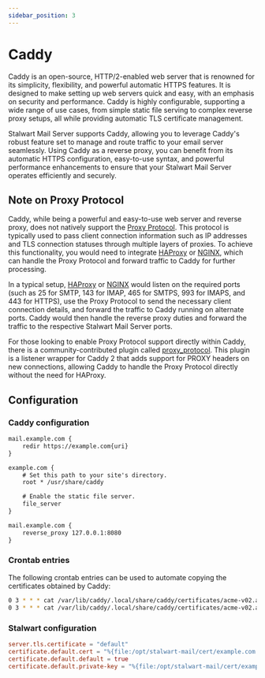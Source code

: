 ```yaml
---
sidebar_position: 3
---
```


# Caddy

Caddy is an open-source, HTTP/2-enabled web server that is renowned for its simplicity, flexibility, and powerful automatic HTTPS features. It is designed to make setting up web servers quick and easy, with an emphasis on security and performance. Caddy is highly configurable, supporting a wide range of use cases, from simple static file serving to complex reverse proxy setups, all while providing automatic TLS certificate management.

Stalwart Mail Server supports Caddy, allowing you to leverage Caddy's robust feature set to manage and route traffic to your email server seamlessly. Using Caddy as a reverse proxy, you can benefit from its automatic HTTPS configuration, easy-to-use syntax, and powerful performance enhancements to ensure that your Stalwart Mail Server operates efficiently and securely.

## Note on Proxy Protocol

Caddy, while being a powerful and easy-to-use web server and reverse proxy, does not natively support the [Proxy Protocol](/docs/server/reverse-proxy/proxy-protocol). This protocol is typically used to pass client connection information such as IP addresses and TLS connection statuses through multiple layers of proxies. To achieve this functionality, you would need to integrate [HAProxy](/docs/server/reverse-proxy/haproxy) or [NGINX](/docs/server/reverse-proxy/nginx), which can handle the Proxy Protocol and forward traffic to Caddy for further processing.

In a typical setup, [HAProxy](/docs/server/reverse-proxy/haproxy) or [NGINX](/docs/server/reverse-proxy/nginx) would listen on the required ports (such as 25 for SMTP, 143 for IMAP, 465 for SMTPS, 993 for IMAPS, and 443 for HTTPS), use the Proxy Protocol to send the necessary client connection details, and forward the traffic to Caddy running on alternate ports. Caddy would then handle the reverse proxy duties and forward the traffic to the respective Stalwart Mail Server ports.

For those looking to enable Proxy Protocol support directly within Caddy, there is a community-contributed plugin called [proxy_protocol](https://github.com/mastercactapus/caddy2-proxyprotocol). This plugin is a listener wrapper for Caddy 2 that adds support for PROXY headers on new connections, allowing Caddy to handle the Proxy Protocol directly without the need for HAProxy.

## Configuration

### Caddy configuration

```txt
mail.example.com {
	redir https://example.com{uri}
}

example.com {
	# Set this path to your site's directory.
	root * /usr/share/caddy

	# Enable the static file server.
	file_server
}

mail.example.com {
	reverse_proxy 127.0.0.1:8080
}
```

### Crontab entries

The following crontab entries can be used to automate copying the certificates obtained by Caddy:

```bash
0 3 * * * cat /var/lib/caddy/.local/share/caddy/certificates/acme-v02.api.letsencrypt.org-directory/example.com/example.com.crt > /opt/stalwart-mail/cert/example.com.pem
0 3 * * * cat /var/lib/caddy/.local/share/caddy/certificates/acme-v02.api.letsencrypt.org-directory/example.com/example.com.key > /opt/stalwart-mail/cert/example.com.priv.pem
```

### Stalwart configuration

```toml
server.tls.certificate = "default"
certificate.default.cert = "%{file:/opt/stalwart-mail/cert/example.com.pem}%"
certificate.default.default = true
certificate.default.private-key = "%{file:/opt/stalwart-mail/cert/example.com.priv.pem}%"
```

